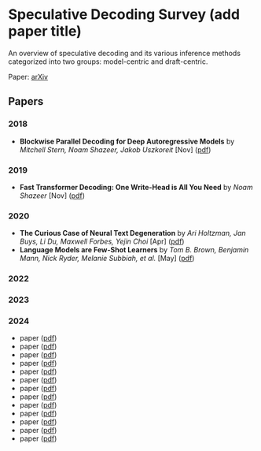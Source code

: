 # Speculative Decoding Survey (add paper title)

An overview of speculative decoding and its various inference methods categorized into two groups: model-centric and draft-centric.

Paper: [arXiv](https://christophera.github.io/simplest-github-page/)


## Papers

### 2018
* **Blockwise Parallel Decoding for Deep Autoregressive Models** by _Mitchell Stern, Noam Shazeer, Jakob Uszkoreit_ [Nov] ([pdf](https://arxiv.org/pdf/1811.03115))

### 2019
* **Fast Transformer Decoding: One Write-Head is All You Need** by _Noam Shazeer_ [Nov] ([pdf](https://arxiv.org/pdf/1911.02150))

### 2020
* **The Curious Case of Neural Text Degeneration** by _Ari Holtzman, Jan Buys, Li Du, Maxwell Forbes, Yejin Choi_ [Apr] ([pdf](https://arxiv.org/pdf/1904.09751))
* **Language Models are Few-Shot Learners** by _Tom B. Brown, Benjamin Mann, Nick Ryder, Melanie Subbiah, et al._ [May] ([pdf](https://arxiv.org/pdf/2005.14165))

### 2022

### 2023

### 2024

* paper ([pdf](https://github.com/pages-themes/primer))
* paper ([pdf](https://github.com/pages-themes/primer))
* paper ([pdf](https://github.com/pages-themes/primer))
* paper ([pdf](https://github.com/pages-themes/primer))
* paper ([pdf](https://github.com/pages-themes/primer))
* paper ([pdf](https://github.com/pages-themes/primer))
* paper ([pdf](https://github.com/pages-themes/primer))
* paper ([pdf](https://github.com/pages-themes/primer))
* paper ([pdf](https://github.com/pages-themes/primer))
* paper ([pdf](https://github.com/pages-themes/primer))
* paper ([pdf](https://github.com/pages-themes/primer))
* paper ([pdf](https://github.com/pages-themes/primer))
* paper ([pdf](https://github.com/pages-themes/primer))
